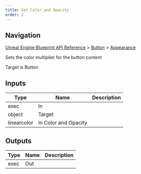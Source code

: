 ```yaml
---
title: Set Color and Opacity
order: 2
---
```

## Navigation

[Unreal Engine Blueprint API Reference](https://dev.epicgames.com/documentation/en-us/unreal-engine/BlueprintAPI) > [Button](https://dev.epicgames.com/documentation/en-us/unreal-engine/BlueprintAPI/Button) > [Appearance](https://dev.epicgames.com/documentation/en-us/unreal-engine/BlueprintAPI/Button/Appearance)

Sets the color multiplier for the button content

Target is Button

## Inputs

| Type | Name | Description |
| --- | --- | --- |
| exec | In |  |
| object | Target |  |
| linearcolor | In Color and Opacity |  |

## Outputs

| Type | Name | Description |
| --- | --- | --- |
| exec | Out |  |
